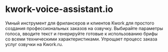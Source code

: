 # kwork-voice-assistant.io
Умный инструмент для фрилансеров и клиентов Kwork для простого создания профессиональных заказов на озвучку. Выбирайте параметры голоса, вводите текст и генерируйте готовые к использованию брифы со всеми техническими характеристиками. Упрощает процесс заказа услуг озвучки на Kwork.ru.
